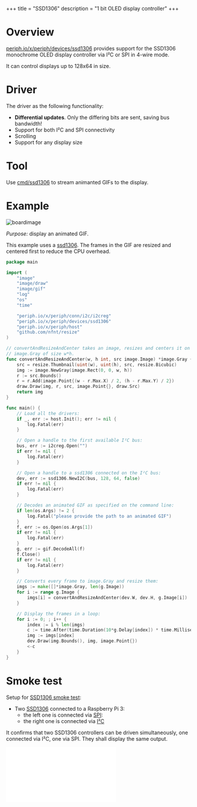 +++
title = "SSD1306"
description = "1 bit OLED display controller"
+++

# Overview

[periph.io/x/periph/devices/ssd1306](https://periph.io/x/periph/devices/ssd1306)
provides support for the SSD1306 monochrome OLED display controller via I²C or
SPI in 4-wire mode.

It can control displays up to 128x64 in size.


# Driver

The driver as the following functionality:

- **Differential updates**. Only the differing bits are sent, saving bus
  bandwidth!
- Support for both I²C and SPI connectivity
- Scrolling
- Support for any display size


# Tool

Use
[cmd/ssd1306](https://github.com/google/periph/blob/master/cmd/ssd1306/main.go)
to stream animanted GIFs to the display.


# Example

![boardimage](https://raw.githubusercontent.com/periph/website/master/site/static/img/ballerine.gif)

_Purpose:_ display an animated GIF.


This example uses a [ssd1306](https://periph.io/x/periph/devices/ssd1306). The
frames in the GIF are resized and centered first to reduce the CPU overhead.

~~~go
package main

import (
    "image"
    "image/draw"
    "image/gif"
    "log"
    "os"
    "time"

    "periph.io/x/periph/conn/i2c/i2creg"
    "periph.io/x/periph/devices/ssd1306"
    "periph.io/x/periph/host"
    "github.com/nfnt/resize"
)

// convertAndResizeAndCenter takes an image, resizes and centers it on a
// image.Gray of size w*h.
func convertAndResizeAndCenter(w, h int, src image.Image) *image.Gray {
    src = resize.Thumbnail(uint(w), uint(h), src, resize.Bicubic)
    img := image.NewGray(image.Rect(0, 0, w, h))
    r := src.Bounds()
    r = r.Add(image.Point{(w - r.Max.X) / 2, (h - r.Max.Y) / 2})
    draw.Draw(img, r, src, image.Point{}, draw.Src)
    return img
}

func main() {
    // Load all the drivers:
    if _, err := host.Init(); err != nil {
        log.Fatal(err)
    }

    // Open a handle to the first available I²C bus:
    bus, err := i2creg.Open("")
    if err != nil {
        log.Fatal(err)
    }

    // Open a handle to a ssd1306 connected on the I²C bus:
    dev, err := ssd1306.NewI2C(bus, 128, 64, false)
    if err != nil {
        log.Fatal(err)
    }

    // Decodes an animated GIF as specified on the command line:
    if len(os.Args) != 2 {
        log.Fatal("please provide the path to an animated GIF")
    }
    f, err := os.Open(os.Args[1])
    if err != nil {
        log.Fatal(err)
    }
    g, err := gif.DecodeAll(f)
    f.Close()
    if err != nil {
        log.Fatal(err)
    }

    // Converts every frame to image.Gray and resize them:
    imgs := make([]*image.Gray, len(g.Image))
    for i := range g.Image {
        imgs[i] = convertAndResizeAndCenter(dev.W, dev.H, g.Image[i])
    }

    // Display the frames in a loop:
    for i := 0; ; i++ {
        index := i % len(imgs)
        c := time.After(time.Duration(10*g.Delay[index]) * time.Millisecond)
        img := imgs[index]
        dev.Draw(img.Bounds(), img, image.Point{})
        <-c
    }
}
~~~


# Smoke test

Setup for [SSD1306 smoke
test](https://periph.io/x/periph/devices/ssd1306/ssd1306smoketest):

- Two [SSD1306](https://periph.io/x/periph/devices/ssd1306) connected to a
  Raspberry Pi 3:
  - the left one is connected via [SPI](https://periph.io/x/periph/conn/spi):
  - the right one is connected via [I²C](https://periph.io/x/periph/conn/i2c)

It confirms that two SSD1306 controllers can be driven simultaneously, one
connected via I²C, one via SPI. They shall display the same output.

<div class="youtube"><iframe src=//www.youtube.com/embed/1yEPFeP7Ky4 allowfullscreen frameborder=0></iframe></div>

